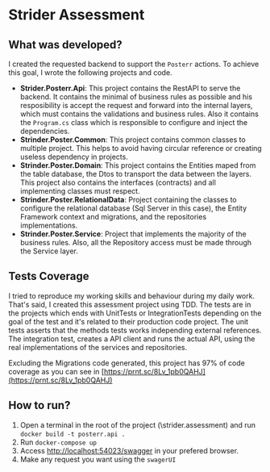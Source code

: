 
# Strider Assessment
## What was developed?
I created the requested backend to support the `Posterr` actions. To achieve this goal, I wrote the following projects and code.

 - **Strider.Posterr.Api**: This project contains the RestAPI to serve the backend. It contains the minimal of business rules as possible and his resposibility is accept the request and forward into the internal layers, which must contains the validations and business rules. Also it contains the `Program.cs` class which is responsible to configure and inject the dependencies.
 - **Strinder.Poster.Common**: This project contains common classes to multiple project. This helps to avoid having circular reference or creating useless dependency in projects.
 - **Strinder.Poster.Domain**: This project contains the Entities maped from the table database, the Dtos to transport the data between the layers. This project also contains the interfaces (contracts) and all implementing classes must respect.
 - **Strinder.Poster.RelationalData**: Project containing the classes to configure the relational database (Sql Server in this case), the Entity Framework context and migrations, and the repositories implementations.
 - **Strinder.Poster.Service**: Project that implements the majority of the business rules. Also, all the Repository access must be made through the Service layer.

## Tests Coverage
I tried to reproduce my working skills and behaviour during my daily work. That's said, I created this assessment project using TDD.
The tests are in the projects which ends with UnitTests or IntegrationTests depending on the goal of the test and it's related to their production code project.
The unit tests asserts that the methods tests works independing external references. The integration test, creates a API client and runs the actual API, using the real implementations of the services and repositories.

Excluding the Migrations code generated, this project has 97% of code coverage as you can see in [https://prnt.sc/8Lv_1pb0QAHJ](https://prnt.sc/8Lv_1pb0QAHJ)
 
## How to run?
1. Open a terminal in the root of the project (\strider.assessment) and run `docker build -t posterr.api .` 
2. Run `docker-compose up`
3. Access [http://localhost:54023/swagger](http://localhost:54023/swagger) in your prefered browser.
4. Make any request you want using the `swagerUI`
